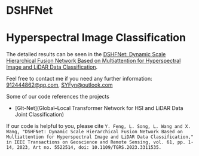 # DSHFNet
# Hyperspectral Image Classification

The detailed results can be seen in the [DSHFNet: Dynamic Scale Hierarchical Fusion Network Based on Multiattention for Hyperspectral Image and LiDAR Data Classification](https://ieeexplore.ieee.org/document/10238743).

Feel free to contact me if you need any further information: 912444862@qq.com, SYFyn@outlook.com

Some of our code references the projects
* [Glt-Net](Global–Local Transformer Network for HSI and LiDAR Data Joint Classification)


If our code is helpful to you, please cite
`Y. Feng, L. Song, L. Wang and X. Wang, "DSHFNet: Dynamic Scale Hierarchical Fusion Network Based on Multiattention for Hyperspectral Image and LiDAR Data Classification," in IEEE Transactions on Geoscience and Remote Sensing, vol. 61, pp. 1-14, 2023, Art no. 5522514, doi: 10.1109/TGRS.2023.3311535.
`
